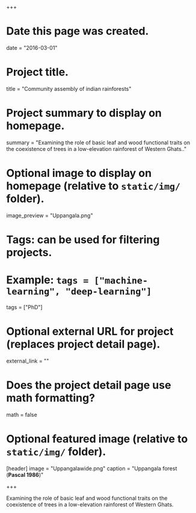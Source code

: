 +++
# Date this page was created.
date = "2016-03-01"

# Project title.
title = "Community assembly of indian rainforests"

# Project summary to display on homepage.
summary = "Examining the role of basic leaf and wood functional traits on the coexistence of trees in a low-elevation rainforest of Western Ghats.."

# Optional image to display on homepage (relative to `static/img/` folder).
image_preview = "Uppangala.png"

# Tags: can be used for filtering projects.
# Example: `tags = ["machine-learning", "deep-learning"]`
tags = ["PhD"]

# Optional external URL for project (replaces project detail page).
external_link = ""

# Does the project detail page use math formatting?
math = false

# Optional featured image (relative to `static/img/` folder).
[header]
image = "Uppangalawide.png"
caption = "Uppangala forest (**Pascal 1986**)"

+++

Examining the role of basic leaf and wood functional traits on the coexistence of trees in a low-elevation rainforest of Western Ghats.